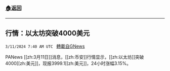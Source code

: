 ###  [:house:返回](README.md)
---


## 行情：以太坊突破4000美元
`3/11/2024 7:40 AM UTC ` [轉載自GNews](https://gnews.org/articles/2383584)

PANews [[zh:3月11日]]消息，[[zh:币安]]行情显示，[[zh:以太坊]]突破4000[[zh:美元]]，现报3999.1[[zh:美元]]，24小时涨幅3.15%。
